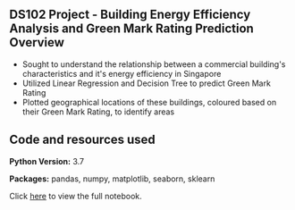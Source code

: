 ## DS102 Project - Building Energy Efficiency Analysis and Green Mark Rating Prediction Overview
* Sought to understand the relationship between a commercial building's characteristics and it's energy efficiency in Singapore
* Utilized Linear Regression and Decision Tree to predict Green Mark Rating
* Plotted geographical locations of these buildings, coloured based on their Green Mark Rating, to identify areas 

## Code and resources used
**Python Version:** 3.7

**Packages:** pandas, numpy, matplotlib, seaborn, sklearn

Click [here](https://github.com/aaron-ang/ds102-project/blob/main/team7-aaron-ang-charis-ching-sean-goh-cheryl-tan-fook-hoi-chung-ds102-assignment.ipynb) to view the full notebook.

